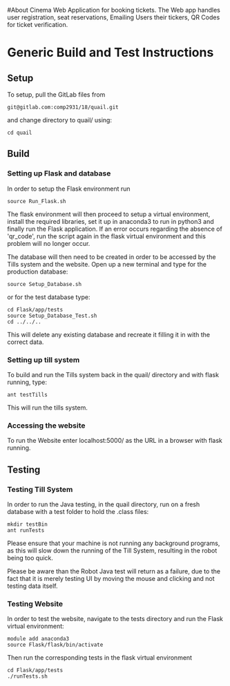 #About
Cinema Web Application for booking tickets. 
The Web app handles user registration, seat reservations, Emailing Users their tickers, QR Codes for ticket verification.

# Generic Build and Test Instructions

## Setup

To setup, pull the GitLab files from

	git@gitlab.com:comp2931/18/quail.git

and change directory to quail/ using:

	cd quail

## Build

### Setting up Flask and database

In order to setup the Flask environment run

	source Run_Flask.sh

The flask environment will then proceed to setup a virtual environment, install the required libraries, set it up in anaconda3 to run in python3 and finally run the Flask application. If an error occurs regarding the absence of 'qr_code', run the script again in the flask virtual environment and this problem will no longer occur.

The database will then need to be created in order to be accessed by the Tills system and the website. Open up a new terminal and type for the production database:

	source Setup_Database.sh

or for the test database type:

	cd Flask/app/tests
	source Setup_Database_Test.sh
	cd ../../..

This will delete any existing database and recreate it filling it in with the correct data.

### Setting up till system

To build and run the Tills system back in the quail/ directory and with flask running, type:

	ant testTills

This will run the tills system.

### Accessing the website

To run the Website enter localhost:5000/ as the URL in a browser with flask running.

## Testing

### Testing Till System

In order to run the Java testing, in the quail directory, run on a fresh database with a test folder to hold the .class files:
	
	mkdir testBin
	ant runTests

Please ensure that your machine is not running any background programs, as this will slow down the running of the Till System, resulting in the robot being too quick.

Please be aware than the Robot Java test will return as a failure, due to the fact that it is merely testing UI by moving the mouse and clicking and not testing data itself.

### Testing Website

In order to test the website, navigate to the tests directory and run the Flask virtual environment:

	module add anaconda3
	source Flask/flask/bin/activate

Then run the corresponding tests in the flask virtual environment

	cd Flask/app/tests
	./runTests.sh

	

